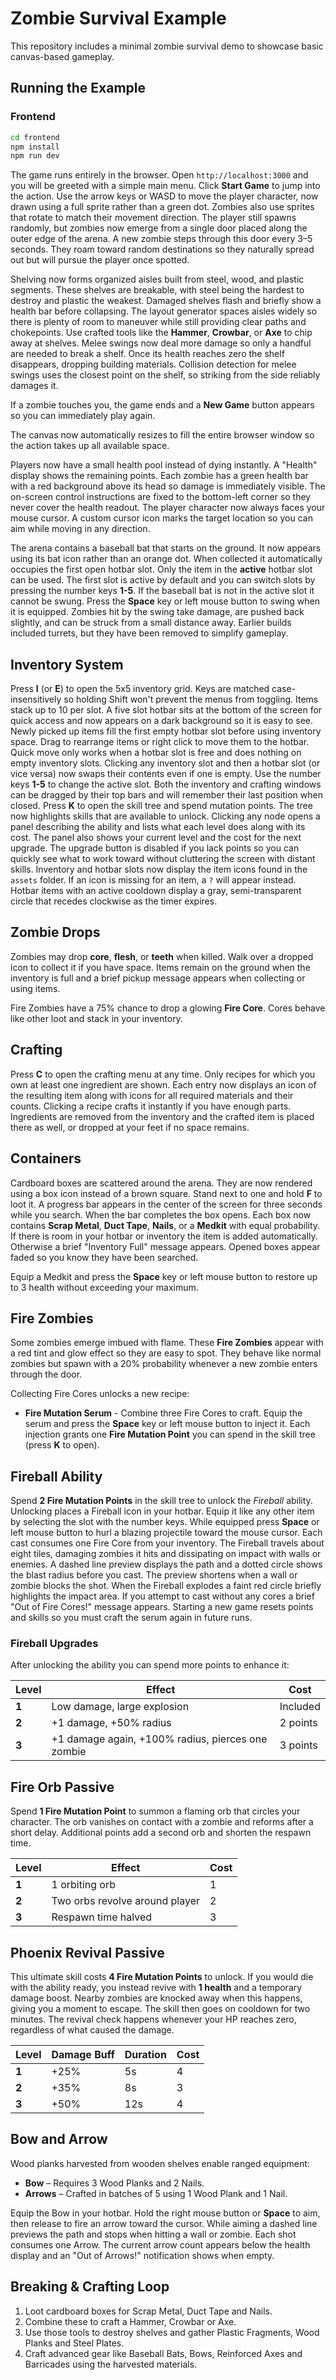 # Zombie Survival Example

This repository includes a minimal zombie survival demo to showcase basic canvas-based gameplay.

## Running the Example

### Frontend

```bash
cd frontend
npm install
npm run dev
```

The game runs entirely in the browser. Open `http://localhost:3000` and you will be greeted with a simple main menu. Click **Start Game** to jump into the action. Use the arrow keys or WASD to move the player character, now drawn using a full sprite rather than a green dot. Zombies also use sprites that rotate to match their movement direction. The player still spawns randomly, but zombies now emerge from a single door placed along the outer edge of the arena. A new zombie steps through this door every 3–5 seconds. They roam toward random destinations so they naturally spread out but will pursue the player once spotted.

Shelving now forms organized aisles built from steel, wood, and plastic segments. These shelves are breakable, with steel being the hardest to destroy and plastic the weakest. Damaged shelves flash and briefly show a health bar before collapsing. The layout generator spaces aisles widely so there is plenty of room to maneuver while still providing clear paths and chokepoints.
Use crafted tools like the **Hammer**, **Crowbar**, or **Axe** to chip away at shelves. Melee swings now deal more damage so only a handful are needed to break a shelf. Once its health reaches zero the shelf disappears, dropping building materials.
Collision detection for melee swings uses the closest point on the shelf, so striking from the side reliably damages it.

If a zombie touches you, the game ends and a **New Game** button appears so you can immediately play again.

The canvas now automatically resizes to fill the entire browser window so the action takes up all available space.

Players now have a small health pool instead of dying instantly. A "Health" display shows the remaining points. Each zombie has a green health bar with a red background above its head so damage is immediately visible.
The on-screen control instructions are fixed to the bottom-left corner so they never cover the health readout.
The player character now always faces your mouse cursor. A custom cursor icon marks the target location so you can aim while moving in any direction.

The arena contains a baseball bat that starts on the ground. It now appears using its bat icon rather than an orange dot. When collected it automatically occupies the first open hotbar slot. Only the item in the **active** hotbar slot can be used. The first slot is active by default and you can switch slots by pressing the number keys **1-5**. If the baseball bat is not in the active slot it cannot be swung. Press the **Space** key or left mouse button to swing when it is equipped. Zombies hit by the swing take damage, are pushed back slightly, and can be struck from a small distance away. Earlier builds included turrets, but they have been removed to simplify gameplay.

## Inventory System

Press **I** (or **E**) to open the 5x5 inventory grid. Keys are matched case-insensitively so holding Shift won't prevent the menus from toggling. Items stack up to 10 per slot. A five slot hotbar sits at the bottom of the screen for quick access and now appears on a dark background so it is easy to see. Newly picked up items fill the first empty hotbar slot before using inventory space. Drag to rearrange items or right click to move them to the hotbar. Quick move only works when a hotbar slot is free and does nothing on empty inventory slots. Clicking any inventory slot and then a hotbar slot (or vice versa) now swaps their contents even if one is empty. Use the number keys **1-5** to change the active slot. Both the inventory and crafting windows can be dragged by their top bars and will remember their last position when closed.
Press **K** to open the skill tree and spend mutation points.
The tree now highlights skills that are available to unlock. Clicking any node
opens a panel describing the ability and lists what each level does along with
its cost. The panel also shows your current level and the cost for the next
upgrade. The upgrade button is disabled if you lack points so you can quickly
see what to work toward without cluttering the screen with distant skills.
Inventory and hotbar slots now display the item icons found in the `assets` folder. If an icon is missing for an item, a `?` will appear instead.
Hotbar items with an active cooldown display a gray, semi-transparent circle that recedes clockwise as the timer expires.

## Zombie Drops

Zombies may drop **core**, **flesh**, or **teeth** when killed. Walk over a dropped icon to collect it if you have space. Items remain on the ground when the inventory is full and a brief pickup message appears when collecting or using items.

Fire Zombies have a 75% chance to drop a glowing **Fire Core**. Cores behave like other loot and stack in your inventory.

## Crafting

Press **C** to open the crafting menu at any time. Only recipes for which you own at least one ingredient are shown. Each entry now displays an icon of the resulting item along with icons for all required materials and their counts. Clicking a recipe crafts it instantly if you have enough parts. Ingredients are removed from the inventory and the crafted item is placed there as well, or dropped at your feet if no space remains.

## Containers

Cardboard boxes are scattered around the arena. They are now rendered using a box icon instead of a brown square. Stand next to one and hold **F** to loot it. A progress bar appears in the center of the screen for three seconds while you search. When the bar completes the box opens. Each box now contains **Scrap Metal**, **Duct Tape**, **Nails**, or a **Medkit** with equal probability. If there is room in your hotbar or inventory the item is added automatically. Otherwise a brief "Inventory Full" message appears. Opened boxes appear faded so you know they have been searched.

Equip a Medkit and press the **Space** key or left mouse button to restore up to 3 health without exceeding your maximum.

## Fire Zombies

Some zombies emerge imbued with flame. These **Fire Zombies** appear with a red tint and glow effect so they are easy to spot. They behave like normal zombies but spawn with a 20% probability whenever a new zombie enters through the door.

Collecting Fire Cores unlocks a new recipe:

- **Fire Mutation Serum** - Combine three Fire Cores to craft. Equip the serum and press the **Space** key or left mouse button to inject it. Each injection grants one **Fire Mutation Point** you can spend in the skill tree (press **K** to open).

## Fireball Ability

Spend **2 Fire Mutation Points** in the skill tree to unlock the _Fireball_ ability. Unlocking places a Fireball icon in your hotbar. Equip it like any other item by selecting the slot with the number keys. While equipped press **Space** or left mouse button to hurl a blazing projectile toward the mouse cursor. Each cast consumes one Fire Core from your inventory. The Fireball travels about eight tiles, damaging zombies it hits and dissipating on impact with walls or enemies. A dashed line preview displays the path and a dotted circle shows the blast radius before you cast. The preview shortens when a wall or zombie blocks the shot. When the Fireball explodes a faint red circle briefly highlights the impact area. If you attempt to cast without any cores a brief "Out of Fire Cores!" message appears. Starting a new game resets points and skills so you must craft the serum again in future runs.

### Fireball Upgrades

After unlocking the ability you can spend more points to enhance it:

| Level | Effect                                            | Cost     |
| ----- | ------------------------------------------------- | -------- |
| **1** | Low damage, large explosion                       | Included |
| **2** | +1 damage, +50% radius                            | 2 points |
| **3** | +1 damage again, +100% radius, pierces one zombie | 3 points |

## Fire Orb Passive

Spend **1 Fire Mutation Point** to summon a flaming orb that circles your
character. The orb vanishes on contact with a zombie and reforms after a short
delay. Additional points add a second orb and shorten the respawn time.

| Level | Effect                         | Cost |
| ----- | ------------------------------ | ---- |
| **1** | 1 orbiting orb                 | 1    |
| **2** | Two orbs revolve around player | 2    |
| **3** | Respawn time halved            | 3    |

## Phoenix Revival Passive

This ultimate skill costs **4 Fire Mutation Points** to unlock. If you would die
with the ability ready, you instead revive with **1 health** and a temporary
damage boost. Nearby zombies are knocked away when this happens, giving you a
moment to escape. The skill then goes on cooldown for two minutes. The revival
check happens whenever your HP reaches zero, regardless of what caused the
damage.

| Level | Damage Buff | Duration | Cost |
| ----- | ----------- | -------- | ---- |
| **1** | +25%        | 5s       | 4    |
| **2** | +35%        | 8s       | 3    |
| **3** | +50%        | 12s      | 4    |

## Bow and Arrow

Wood planks harvested from wooden shelves enable ranged equipment:

- **Bow** – Requires 3 Wood Planks and 2 Nails.
- **Arrows** – Crafted in batches of 5 using 1 Wood Plank and 1 Nail.

Equip the Bow in your hotbar. Hold the right mouse button or **Space** to aim, then release to fire an arrow toward the cursor. While aiming a dashed line previews the path and stops when hitting a wall or zombie. Each shot consumes one Arrow. The current arrow count appears below the health display and an "Out of Arrows!" notification shows when empty.

## Breaking & Crafting Loop

1. Loot cardboard boxes for Scrap Metal, Duct Tape and Nails.
2. Combine these to craft a Hammer, Crowbar or Axe.
3. Use those tools to destroy shelves and gather Plastic Fragments, Wood Planks and Steel Plates.
4. Craft advanced gear like Baseball Bats, Bows, Reinforced Axes and Barricades using the harvested materials.
